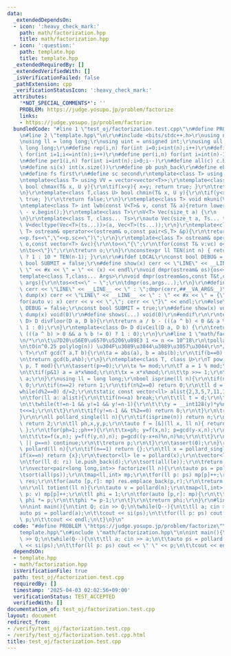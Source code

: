 ```yaml
---
data:
  _extendedDependsOn:
  - icon: ':heavy_check_mark:'
    path: math/factorization.hpp
    title: math/factorization.hpp
  - icon: ':question:'
    path: template.hpp
    title: template.hpp
  _extendedRequiredBy: []
  _extendedVerifiedWith: []
  _isVerificationFailed: false
  _pathExtension: cpp
  _verificationStatusIcon: ':heavy_check_mark:'
  attributes:
    '*NOT_SPECIAL_COMMENTS*': ''
    PROBLEM: https://judge.yosupo.jp/problem/factorize
    links:
    - https://judge.yosupo.jp/problem/factorize
  bundledCode: "#line 1 \"test_oj/factorization.test.cpp\"\n#define PROBLEM \"https://judge.yosupo.jp/problem/factorize\"\
    \n#line 2 \"template.hpp\"\n\r\n#include <bits/stdc++.h>\r\nusing namespace std;\r\
    \nusing ll = long long;\r\nusing uint = unsigned int;\r\nusing ull = unsigned\
    \ long long;\r\n#define rep(i,n) for(int i=0;i<int(n);i++)\r\n#define rep1(i,n)\
    \ for(int i=1;i<=int(n);i++)\r\n#define per(i,n) for(int i=int(n)-1;i>=0;i--)\r\
    \n#define per1(i,n) for(int i=int(n);i>0;i--)\r\n#define all(c) c.begin(),c.end()\r\
    \n#define si(x) int(x.size())\r\n#define pb push_back\r\n#define eb emplace_back\r\
    \n#define fs first\r\n#define sc second\r\ntemplate<class T> using V = vector<T>;\r\
    \ntemplate<class T> using VV = vector<vector<T>>;\r\ntemplate<class T,class U>\
    \ bool chmax(T& x, U y){\r\n\tif(x<y){ x=y; return true; }\r\n\treturn false;\r\
    \n}\r\ntemplate<class T,class U> bool chmin(T& x, U y){\r\n\tif(y<x){ x=y; return\
    \ true; }\r\n\treturn false;\r\n}\r\ntemplate<class T> void mkuni(V<T>& v){sort(all(v));v.erase(unique(all(v)),v.end());}\r\
    \ntemplate<class T> int lwb(const V<T>& v, const T& a){return lower_bound(all(v),a)\
    \ - v.begin();}\r\ntemplate<class T>\r\nV<T> Vec(size_t a) {\r\n    return V<T>(a);\r\
    \n}\r\ntemplate<class T, class... Ts>\r\nauto Vec(size_t a, Ts... ts) {\r\n  return\
    \ V<decltype(Vec<T>(ts...))>(a, Vec<T>(ts...));\r\n}\r\ntemplate<class S,class\
    \ T> ostream& operator<<(ostream& o,const pair<S,T> &p){\r\n\treturn o<<\"(\"\
    <<p.fs<<\",\"<<p.sc<<\")\";\r\n}\r\ntemplate<class T> ostream& operator<<(ostream&\
    \ o,const vector<T> &vc){\r\n\to<<\"{\";\r\n\tfor(const T& v:vc) o<<v<<\",\";\r\
    \n\to<<\"}\";\r\n\treturn o;\r\n}\r\nconstexpr ll TEN(int n) { return (n == 0)\
    \ ? 1 : 10 * TEN(n-1); }\r\n\r\n#ifdef LOCAL\r\nconst bool DEBUG = true;\r\nconst\
    \ bool SUBMIT = false;\r\n#define show(x) cerr << \"LINE\" << __LINE__ << \" :\
    \ \" << #x << \" = \" << (x) << endl\r\nvoid dmpr(ostream& os){os<<endl;}\r\n\
    template<class T,class... Args>\r\nvoid dmpr(ostream&os,const T&t,const Args&...\
    \ args){\r\n\tos<<t<<\" ~ \";\r\n\tdmpr(os,args...);\r\n}\r\n#define shows(...)\
    \ cerr << \"LINE\" << __LINE__ << \" : \";dmpr(cerr,##__VA_ARGS__)\r\n#define\
    \ dump(x) cerr << \"LINE\" << __LINE__ << \" : \" << #x << \" = {\";  \\\r\n\t\
    for(auto v: x) cerr << v << \",\"; cerr << \"}\" << endl;\r\n#else\r\nconst bool\
    \ DEBUG = false;\r\nconst bool SUBMIT = true;\r\n#define show(x) void(0)\r\n#define\
    \ dump(x) void(0)\r\n#define shows(...) void(0)\r\n#endif\r\n\r\ntemplate<class\
    \ D> D divFloor(D a, D b){\r\n\treturn a / b - (((a ^ b) < 0 && a % b != 0) ?\
    \ 1 : 0);\r\n}\r\ntemplate<class D> D divCeil(D a, D b) {\r\n\treturn a / b +\
    \ (((a ^ b) > 0 && a % b != 0) ? 1 : 0);\r\n}\r\n#line 1 \"math/factorization.hpp\"\
    \n/*\r\n\t\u7D20\u56E0\u6570\u5206\u89E3 1 <= n <= 10^18\r\n\tpollard_rho's algorithm\r\
    \n\tO(n^0.25 polylog(n)) \u304F\u3089\u3044\u3089\u3057\u3044\r\n*/\r\n\r\ntemplate<class\
    \ T>\r\nT gcd(T a,T b){\r\n\ta = abs(a), b = abs(b);\r\n\tif(b==0) return a;\r\
    \n\treturn gcd(b,a%b);\r\n}\r\ntemplate<class T, class U>\r\nT pow_mod(T x, U\
    \ p, T mod){\r\n\tassert(p>=0);\r\n\tx %= mod;\r\n\tT a = 1 % mod;\r\n\twhile(p){\r\
    \n\t\tif(p&1) a = a*x%mod;\r\n\t\tx = x*x%mod;\r\n\t\tp >>= 1;\r\n\t}\r\n\treturn\
    \ a;\r\n}\r\nusing ll = long long;\r\nbool isprime(ll n){\r\n\tif(n<=1) return\
    \ 0;\r\n\tif(n==2) return 1;\r\n\tif(n%2==0) return 0;\r\n\tll d = n-1;\r\n\t\
    while(d%2==0) d/=2;\r\n\tstatic const vector<ll> alist{2,3,5,7,11,13,17,19,23,29,31,37};\r\
    \n\tfor(ll a: alist){\r\n\t\tif(n<=a) break;\r\n\t\tll t = d;\r\n\t\tll y = pow_mod<__int128>(a,t,n);\r\
    \n\t\twhile(t!=n-1 && y!=1 && y!=n-1){\r\n\t\t\ty = __int128(y)*y%n;\r\n\t\t\t\
    t<<=1;\r\n\t\t}\r\n\t\tif(y!=n-1 && t%2==0) return 0;\r\n\t}\r\n\treturn 1;\r\n\
    }\r\n\r\nll pollard_single(ll n){\r\n\tif(isprime(n)) return n;\r\n\tif(!(n&1))\
    \ return 2;\r\n\tll ph,x,y,p;\r\n\tauto f = [&](ll x, ll n){ return (__int128(x)*x+ph)%n;\
    \ };\r\n\tfor(ph=1;;ph++){\r\n\t\tx=ph; y=f(x,n); p=gcd(y-x,n);\r\n\t\twhile(p==1){\r\
    \n\t\t\tx=f(x,n); y=f(f(y,n),n); p=gcd((y-x+n)%n,n)%n;\r\n\t\t}\r\n\t\tif(p==0\
    \ || p==n) continue;\r\n\t\treturn p;\r\n\t}\r\n\tassert(0);\r\n}\r\n\r\nvector<ll>\
    \ pollard(ll n){\r\n\tif(n==1) return {};\r\n\tll x = pollard_single(n);\r\n\t\
    if(x==n) return {x};\r\n\tvector<ll> le = pollard(x);\r\n\tvector<ll> ri = pollard(n/x);\r\
    \n\tfor(ll d: ri) le.push_back(d);\r\n\tsort(all(le));\r\n\treturn le;\r\n}\r\n\
    \r\nvector<pair<long long,int>> factorize(ll n){\r\n\tauto ps = pollard(n);\r\n\
    \tsort(all(ps));\r\n\tmap<ll,int> mp;\r\n\tfor(ll p: ps) mp[p]++;\r\n\tvector<pair<ll,int>>\
    \ res;\r\n\tfor(auto [p,r]: mp) res.emplace_back(p,r);\r\n\treturn res;\r\n}\r\
    \n\r\nll totient(ll n){\r\n\tauto v = pollard(n);\r\n\tmap<ll,int> mp; for(ll\
    \ p: v) mp[p]++;\r\n\tll phi = 1;\r\n\tfor(auto [p,r]: mp){\r\n\t\tfor(int _=0;_<r-1;_++)\
    \ phi *= p;\r\n\t\tphi *= p-1;\r\n\t}\r\n\treturn phi;\r\n}\r\n#line 4 \"test_oj/factorization.test.cpp\"\
    \n\nint main(){\n\tint Q; cin >> Q;\n\twhile(Q--){\n\t\tll a; cin >> a;\n\t\t\
    auto ps = pollard(a);\n\t\tcout << si(ps);\n\t\tfor(ll p: ps) cout << \" \" <<\
    \ p;\n\t\tcout << endl;\n\t}\n}\n"
  code: "#define PROBLEM \"https://judge.yosupo.jp/problem/factorize\"\n#include \"\
    template.hpp\"\n#include \"math/factorization.hpp\"\n\nint main(){\n\tint Q; cin\
    \ >> Q;\n\twhile(Q--){\n\t\tll a; cin >> a;\n\t\tauto ps = pollard(a);\n\t\tcout\
    \ << si(ps);\n\t\tfor(ll p: ps) cout << \" \" << p;\n\t\tcout << endl;\n\t}\n}"
  dependsOn:
  - template.hpp
  - math/factorization.hpp
  isVerificationFile: true
  path: test_oj/factorization.test.cpp
  requiredBy: []
  timestamp: '2025-04-03 02:02:56+09:00'
  verificationStatus: TEST_ACCEPTED
  verifiedWith: []
documentation_of: test_oj/factorization.test.cpp
layout: document
redirect_from:
- /verify/test_oj/factorization.test.cpp
- /verify/test_oj/factorization.test.cpp.html
title: test_oj/factorization.test.cpp
---
```

